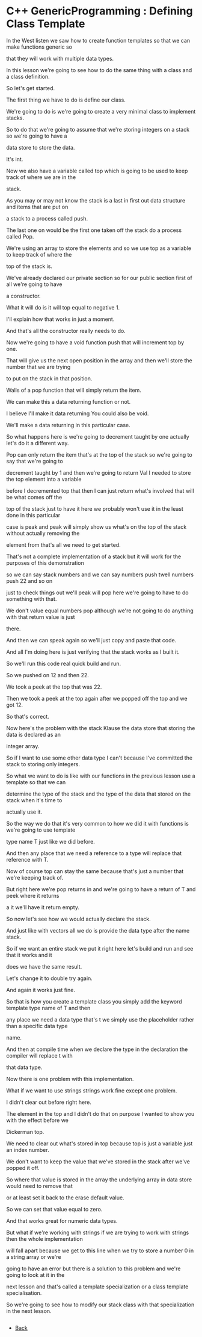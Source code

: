 # C++ GenericProgramming : Defining Class Template

In the West listen we saw how to create function templates so that we can make functions generic so

that they will work with multiple data types.

In this lesson we're going to see how to do the same thing with a class and a class definition.

So let's get started.

The first thing we have to do is define our class.

We're going to do is we're going to create a very minimal class to implement stacks.

So to do that we're going to assume that we're storing integers on a stack so we're going to have a

data store to store the data.

It's int.

Now we also have a variable called top which is going to be used to keep track of where we are in the

stack.

As you may or may not know the stack is a last in first out data structure and items that are put on

a stack to a process called push.

The last one on would be the first one taken off the stack do a process called Pop.

We're using an array to store the elements and so we use top as a variable to keep track of where the

top of the stack is.

We've already declared our private section so for our public section first of all we're going to have

a constructor.

What it will do is it will top equal to negative 1.

I'll explain how that works in just a moment.

And that's all the constructor really needs to do.

Now we're going to have a void function push that will increment top by one.

That will give us the next open position in the array and then we'll store the number that we are trying

to put on the stack in that position.

Walls of a pop function that will simply return the item.

We can make this a data returning function or not.

I believe I'll make it data returning You could also be void.

We'll make a data returning in this particular case.

So what happens here is we're going to decrement taught by one actually let's do it a different way.

Pop can only return the item that's at the top of the stack so we're going to say that we're going to

decrement taught by 1 and then we're going to return Val I needed to store the top element into a variable

before I decremented top that then I can just return what's involved that will be what comes off the

top of the stack just to have it here we probably won't use it in the least done in this particular

case is peak and peak will simply show us what's on the top of the stack without actually removing the

element from that's all we need to get started.

That's not a complete implementation of a stack but it will work for the purposes of this demonstration

so we can say stack numbers and we can say numbers push twell numbers push 22 and so on

just to check things out we'll peak will pop here we're going to have to do something with that.

We don't value equal numbers pop although we're not going to do anything with that return value is just

there.

And then we can speak again so we'll just copy and paste that code.

And all I'm doing here is just verifying that the stack works as I built it.

So we'll run this code real quick build and run.

So we pushed on 12 and then 22.

We took a peek at the top that was 22.

Then we took a peek at the top again after we popped off the top and we got 12.

So that's correct.

Now here's the problem with the stack Klause the data store that storing the data is declared as an

integer array.

So if I want to use some other data type I can't because I've committed the stack to storing only integers.

So what we want to do is like with our functions in the previous lesson use a template so that we can

determine the type of the stack and the type of the data that stored on the stack when it's time to

actually use it.

So the way we do that it's very common to how we did it with functions is we're going to use template

type name T just like we did before.

And then any place that we need a reference to a type will replace that reference with T.

Now of course top can stay the same because that's just a number that we're keeping track of.

But right here we're pop returns in and we're going to have a return of T and peek where it returns

a it we'll have it return empty.

So now let's see how we would actually declare the stack.

And just like with vectors all we do is provide the data type after the name stack.

So if we want an entire stack we put it right here let's build and run and see that it works and it

does we have the same result.

Let's change it to double try again.

And again it works just fine.

So that is how you create a template class you simply add the keyword template type name of T and then

any place we need a data type that's t we simply use the placeholder rather than a specific data type

name.

And then at compile time when we declare the type in the declaration the compiler will replace t with

that data type.

Now there is one problem with this implementation.

What if we want to use strings strings work fine except one problem.

I didn't clear out before right here.

The element in the top and I didn't do that on purpose I wanted to show you with the effect before we

Dickerman top.

We need to clear out what's stored in top because top is just a variable just an index number.

We don't want to keep the value that we've stored in the stack after we've popped it off.

So where that value is stored in the array the underlying array in data store would need to remove that

or at least set it back to the erase default value.

So we can set that value equal to zero.

And that works great for numeric data types.

But what if we're working with strings if we are trying to work with strings then the whole implementation

will fall apart because we get to this line when we try to store a number 0 in a string array or we're

going to have an error but there is a solution to this problem and we're going to look at it in the

next lesson and that's called a template specialization or a class template specialisation.

So we're going to see how to modify our stack class with that specialization in the next lesson.


```cpp
```

- [Back](./README.MD)
